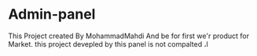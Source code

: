 # Admin-panel
This Project created By MohammadMahdi And be for first we'r product for Market. this project devepled by 
this panel is not compalted
،ا
